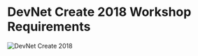 # DevNet Create 2018 Workshop Requirements
![DevNet Create 2018](http://vtrain.cisco.com/vtrain/ezra/create.png)
